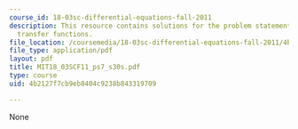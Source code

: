 ```yaml
---
course_id: 18-03sc-differential-equations-fall-2011
description: This resource contains solutions for the problem statements related to
  transfer functions.
file_location: /coursemedia/18-03sc-differential-equations-fall-2011/4b2127f7cb9eb8404c9238b843319709_MIT18_03SCF11_ps7_s30s.pdf
file_type: application/pdf
layout: pdf
title: MIT18_03SCF11_ps7_s30s.pdf
type: course
uid: 4b2127f7cb9eb8404c9238b843319709

---
```

None